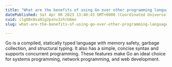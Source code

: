 ```yaml
---
title: "What are the benefits of using Go over other programming languages for specific use cases?"
datePublished: Sat Apr 08 2023 13:40:43 GMT+0000 (Coordinated Universal Time)
cuid: clg80x8sa01g2pxnv3zhrbbmo
slug: what-are-the-benefits-of-using-go-over-other-programming-languages-for-specific-use-cases

---
```


Go is a compiled, statically typed language with memory safety, garbage collection, and structural typing. It also has a simple, concise syntax and supports concurrent programming. These features make Go an ideal choice for systems programming, network programming, and web development.